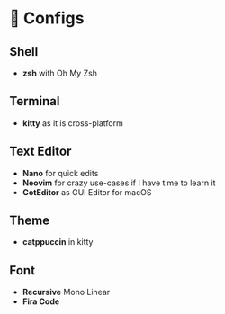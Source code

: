 # 🍭 Configs

## Shell

- **zsh** with Oh My Zsh

## Terminal

- **kitty** as it is cross-platform

## Text Editor

- **Nano** for quick edits
- **Neovim** for crazy use-cases if I have time to learn it
- **CotEditor** as GUI Editor for macOS

## Theme

- **catppuccin** in kitty

## Font

- **Recursive** Mono Linear
- **Fira Code**
